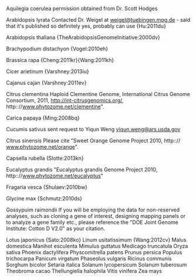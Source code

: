 Aquilegia coerulea	permission obtained from Dr. Scott Hodges

Arabidopsis lyrata	Contacted Dr. Weigel at weigel@tuebingen.mpg.de - said that it's published so definitely yes, probably can use {Hu:2011du}

Arabidopsis thaliana	{TheArabidopsisGenomeInitiative:2000dv}

Brachypodium distachyon	{Vogel:2010eh}

Brassica rapa	{Cheng:2011kr}{Wang:2011kh}

Cicer arietinum	{Varshney:2013iu}

Cajanus cajan 	{Varshney:2011ev}

Citrus clementina	Haploid Clementine Genome, International Citrus Genome Consortium, 2011, http://int-citrusgenomics.org/, http:://www.phytozome.net/clementine".

Carica papaya	{Ming:2008bq}

Cucumis sativus	sent request to Yiqun Weng yiqun.weng@ars.usda.gov

Citrus sinensis	Please cite "Sweet Orange Genome Project 2010, http::// www.phytozome.net/orange".

Capsella rubella {Slotte:2013kn}

Eucalyptus grandis "Eucalyptus grandis Genome Project 2010, http:://www.phytozome.net/eucalyptus"

Fragaria vesca {Shulaev:2010bw}

Glycine max	{Schmutz:2010ds}

Gossypuim raimondii	 If you will be employing the data for non-reserved analyses, such as cloning a gene of interest, designing mapping panels or to analyze a gene family etc., please reference the "DOE Joint Genome Institute: Cotton D V2.0" as your citation.

Lotus japonicus	{Sato:2008ko}
Linum usitatissimum {Wang:2012cv}
Malus domestica
Manihot esculenta
Mimulus guttatus
Medicago truncatula
Oryza sativa
Phoenix dactylifera
Physcomitrella patens
Prunus persica
Populus trichocarpa
Panicum virgatum
Phaseolus vulgaris
Ricinus communis
Sorghum bicolor
Setaria italica
Solanum lycopersicum
Solanum tuberosum
Theobroma cacao
Thellungiella halophila
Vitis vinifera
Zea mays